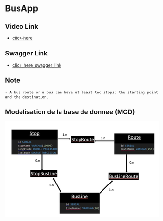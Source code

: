 # BusApp

## Video Link
- [click-here](https://drive.google.com/file/d/1NGAfmpIdEdD1Z0beMQebwyXSZYQ_edL0/view?usp=drive_link)

## Swagger Link
- [click_here_swagger_link](https://petstore.swagger.io/?url=https://raw.githubusercontent.com/Ngitangita/BusApp/main/src/main/java/hei/school/busapp/BusApp.yaml)

## Note
    - A bus route or a bus can have at least two stops: the starting point and the destination.

## Modelisation de la base de donnee (MCD)

![ BusApp MCD](./Scripte_SQL/MCD.png "BusApp")
